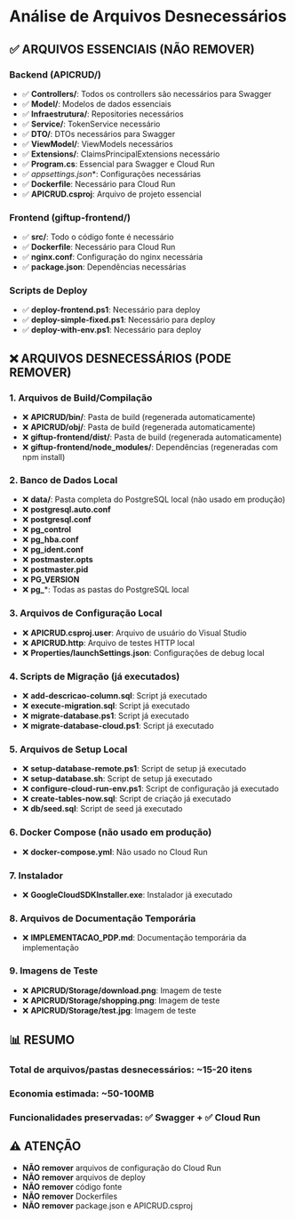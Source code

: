 # Análise de Arquivos Desnecessários

## ✅ **ARQUIVOS ESSENCIAIS (NÃO REMOVER)**

### **Backend (APICRUD/)**
- ✅ **Controllers/**: Todos os controllers são necessários para Swagger
- ✅ **Model/**: Modelos de dados essenciais
- ✅ **Infraestrutura/**: Repositories necessários
- ✅ **Service/**: TokenService necessário
- ✅ **DTO/**: DTOs necessários para Swagger
- ✅ **ViewModel/**: ViewModels necessários
- ✅ **Extensions/**: ClaimsPrincipalExtensions necessário
- ✅ **Program.cs**: Essencial para Swagger e Cloud Run
- ✅ **appsettings*.json**: Configurações necessárias
- ✅ **Dockerfile**: Necessário para Cloud Run
- ✅ **APICRUD.csproj**: Arquivo de projeto essencial

### **Frontend (giftup-frontend/)**
- ✅ **src/**: Todo o código fonte é necessário
- ✅ **Dockerfile**: Necessário para Cloud Run
- ✅ **nginx.conf**: Configuração do nginx necessária
- ✅ **package.json**: Dependências necessárias

### **Scripts de Deploy**
- ✅ **deploy-frontend.ps1**: Necessário para deploy
- ✅ **deploy-simple-fixed.ps1**: Necessário para deploy
- ✅ **deploy-with-env.ps1**: Necessário para deploy

## ❌ **ARQUIVOS DESNECESSÁRIOS (PODE REMOVER)**

### **1. Arquivos de Build/Compilação**
- ❌ **APICRUD/bin/**: Pasta de build (regenerada automaticamente)
- ❌ **APICRUD/obj/**: Pasta de build (regenerada automaticamente)
- ❌ **giftup-frontend/dist/**: Pasta de build (regenerada automaticamente)
- ❌ **giftup-frontend/node_modules/**: Dependências (regeneradas com npm install)

### **2. Banco de Dados Local**
- ❌ **data/**: Pasta completa do PostgreSQL local (não usado em produção)
- ❌ **postgresql.auto.conf**
- ❌ **postgresql.conf**
- ❌ **pg_control**
- ❌ **pg_hba.conf**
- ❌ **pg_ident.conf**
- ❌ **postmaster.opts**
- ❌ **postmaster.pid**
- ❌ **PG_VERSION**
- ❌ **pg_***: Todas as pastas do PostgreSQL local

### **3. Arquivos de Configuração Local**
- ❌ **APICRUD.csproj.user**: Arquivo de usuário do Visual Studio
- ❌ **APICRUD.http**: Arquivo de testes HTTP local
- ❌ **Properties/launchSettings.json**: Configurações de debug local

### **4. Scripts de Migração (já executados)**
- ❌ **add-descricao-column.sql**: Script já executado
- ❌ **execute-migration.sql**: Script já executado
- ❌ **migrate-database.ps1**: Script já executado
- ❌ **migrate-database-cloud.ps1**: Script já executado

### **5. Arquivos de Setup Local**
- ❌ **setup-database-remote.ps1**: Script de setup já executado
- ❌ **setup-database.sh**: Script de setup já executado
- ❌ **configure-cloud-run-env.ps1**: Script de configuração já executado
- ❌ **create-tables-now.sql**: Script de criação já executado
- ❌ **db/seed.sql**: Script de seed já executado

### **6. Docker Compose (não usado em produção)**
- ❌ **docker-compose.yml**: Não usado no Cloud Run

### **7. Instalador**
- ❌ **GoogleCloudSDKInstaller.exe**: Instalador já executado

### **8. Arquivos de Documentação Temporária**
- ❌ **IMPLEMENTACAO_PDP.md**: Documentação temporária da implementação

### **9. Imagens de Teste**
- ❌ **APICRUD/Storage/download.png**: Imagem de teste
- ❌ **APICRUD/Storage/shopping.png**: Imagem de teste
- ❌ **APICRUD/Storage/test.jpg**: Imagem de teste

## 📊 **RESUMO**

### **Total de arquivos/pastas desnecessários: ~15-20 itens**
### **Economia estimada: ~50-100MB**
### **Funcionalidades preservadas: ✅ Swagger + ✅ Cloud Run**

## ⚠️ **ATENÇÃO**
- **NÃO remover** arquivos de configuração do Cloud Run
- **NÃO remover** arquivos de deploy
- **NÃO remover** código fonte
- **NÃO remover** Dockerfiles
- **NÃO remover** package.json e APICRUD.csproj
